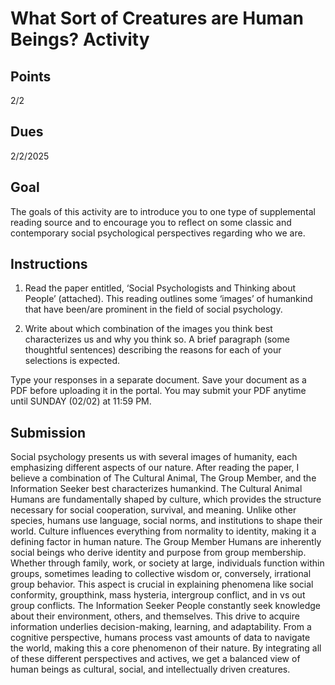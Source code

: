 # What Sort of Creatures are Human Beings? Activity 

## Points
2/2

## Dues 
2/2/2025 

## Goal 
The goals of this activity are to introduce you to one type of supplemental reading source and to encourage you to reflect on some classic and contemporary social psychological perspectives regarding who we are.

## Instructions

1. Read the paper entitled, ‘Social Psychologists and Thinking about People’ (attached). This reading outlines some ‘images’ of humankind that have been/are prominent in the field of social psychology.

2. Write about which combination of the images you think best characterizes us and why you think so. A brief paragraph (some thoughtful sentences) describing the reasons for each of your selections is expected.

Type your responses in a separate document. Save your document as a PDF before uploading it in the portal. You may submit your PDF anytime until SUNDAY (02/02) at 11:59 PM.

## Submission 

Social psychology presents us with several images of humanity, each emphasizing different aspects of our nature. After reading the paper, I believe a combination of The Cultural Animal, The Group Member, and the Information Seeker best characterizes humankind. 
The Cultural Animal
Humans are fundamentally shaped by culture, which provides the structure necessary for social cooperation, survival, and meaning. Unlike other species, humans use language, social norms, and institutions to shape their world. Culture influences everything from normality to identity, making it a defining factor in human nature. 
The Group Member
Humans are inherently social beings who derive identity and purpose from group membership. Whether through family, work, or society at large, individuals function within groups, sometimes leading to collective wisdom or, conversely, irrational group behavior. This aspect is crucial in explaining phenomena like social conformity, groupthink, mass hysteria, intergroup conflict, and in vs out group conflicts. 
The Information Seeker
People constantly seek knowledge about their environment, others, and themselves. This drive to acquire information underlies decision-making, learning, and adaptability. From a cognitive perspective, humans process vast amounts of data to navigate the world, making this a core phenomenon of their nature. 
By integrating all of these different perspectives and actives, we get a balanced view of human beings as cultural, social, and intellectually driven creatures. 
